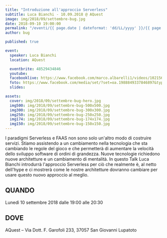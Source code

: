 ```yaml
---
title: "Introduzione all'approccio Serverless"
subtitle: Luca Bianchi - 10.09.2018 @ AQuest
image: img/2018/09/settembre-bug.jpg
date: 2018-09-10 19:00:00
permalink: "/eventi/{{ page.date | dateformat: 'dd/LL/yyyy' }}/{{ page.fileSlug | slug }}/index.html"
author: bug

published: true

event:
  speaker: Luca Bianchi
  location: AQuest

  eventbrite: 48529434846
  youtube:
  facebooklive: https://www.facebook.com/marco.albarelli1/videos/10215610800774692/
  foto: https://www.facebook.com/media/set/?set=oa.1988849337846897&type=3
  slides:

assets:
  cover: img/2018/09/settembre-bug-hero.jpg
  img500: img/2018/09/settembre-bug-500x500.jpg
  img300: img/2018/09/settembre-bug-300x300.jpg
  img250: img/2018/09/settembre-bug-250x250.jpg
  img174: img/2018/09/settembre-bug-174x174.jpg
  img150: img/2018/09/settembre-bug-150x150.jpg
---
```


I paradigmi Serverless e FAAS non sono solo un'altro modo di costruire servizi. Stiamo assistendo a un cambiamento nella tecnologia che sta cambiando le regole del gioco e che permetterà di aumentare la velocità dello sviluppo software di ordini di grandezza. Nuove tecnologie richiedono nuove architetture e un cambiamento di mentalità. In questo Talk Luca Bianchi introdurrà l'approccio Serverless per ciò che realmente è, al netto dell'hype e ci mostrerà come le nostre architetture dovranno cambiare per usare questo nuovo approccio al meglio.

## QUANDO

Lunedì 10 settembre 2018 dalle 19:00 alle 20:30

## DOVE

AQuest – Via Dott. F. Garofoli 233, 37057 San Giovanni Lupatoto
